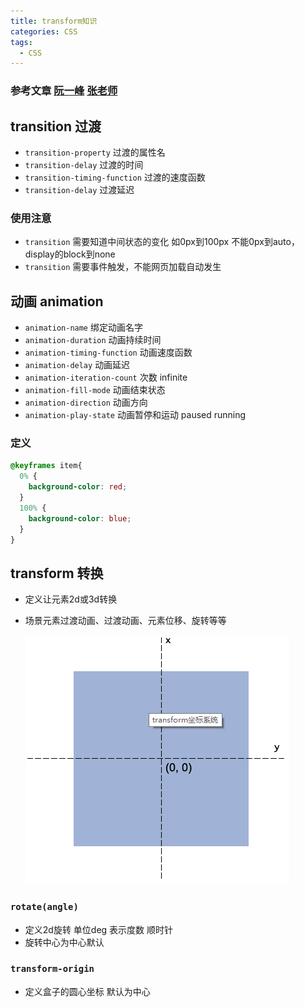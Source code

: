 ```yaml
---
title: transform知识
categories: CSS
tags:
  - CSS
---
```




### 参考文章 [阮一峰](http://www.ruanyifeng.com/blog/2014/02/css_transition_and_animation.html) [张老师](http://www.zhangxinxu.com/wordpress/2010/11/css3-transitions-transforms-animation-introduction/)

## transition 过渡

- `transition-property` 过渡的属性名
- `transition-delay` 过渡的时间
- `transition-timing-function` 过渡的速度函数
- `transition-delay` 过渡延迟

### 使用注意

- `transition` 需要知道中间状态的变化 如0px到100px 不能0px到auto，display的block到none
- `transition` 需要事件触发，不能网页加载自动发生

## 动画 animation

- `animation-name` 绑定动画名字
- `animation-duration` 动画持续时间
- `animation-timing-function` 动画速度函数
- `animation-delay` 动画延迟
- `animation-iteration-count` 次数 infinite
- `animation-fill-mode` 动画结束状态
- `animation-direction` 动画方向
- `animation-play-state` 动画暂停和运动 paused running

### 定义

```css
@keyframes item{
  0% {
    background-color: red;
  }
  100% {
    background-color: blue;
  }
}
```

## transform 转换

- 定义让元素2d或3d转换

- 场景元素过渡动画、过渡动画、元素位移、旋转等等

  ![](../../images/snipaste_20170528_131542.png) 

### `rotate(angle)`

- 定义2d旋转 单位deg 表示度数 顺时针
- 旋转中心为中心默认

### `transform-origin`

- 定义盒子的圆心坐标 默认为中心